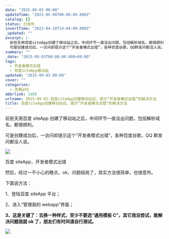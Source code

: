 ```yaml
---
date: "2015-09-03 00:00"
updateTime: "2023-05-08T00:06:00.000Z"
catalog: []
status: 已发布
insertTime: "2023-04-28T14:04:00.000Z"
_updated: ""
excerpt: |-
  前些天用百度siteApp创建了移动站之后，中间环节一直没出问题，包括解析域名，都很顺利。
  可是创建成功后，一访问却提示这个“开发者模式出错”，各种百度谷歌，QQ群发问都没人说。
summary: ""
_date: "2015-09-03T00:00:00.000+08:00"
tags:
  - 开发者模式出错
  - 百度siteApp移动站
updated: "2015-09-03 00:00"
cover: ""
categories:
  - 洗漱必吐
abbrlink: 1489
urlname: 2015-09-03-百度siteApp创建移动站后，提示“开发者模式出错”的解决方法
title: 百度siteApp创建移动站后，提示“开发者模式出错”的解决方法
---
```


前些天用百度 siteApp 创建了移动站之后，中间环节一直没出问题，包括解析域名，都很顺利。

可是创建成功后，一访问却提示这个“开发者模式出错”，各种百度谷歌，QQ 群发问都没人说。

![](https://image.bmqy.net/upload/FmwPN6qYzNT9wzacHiJjXSNfOnj_.jpg)

百度 siteApp，开发者模式出错

然后，经过一不小心的瞎点，ok，问题结局了，其实方法很简单，也很意外。

下面说方法：

1、登陆百度 siteApp 平台；

2、进入“管理我的 webapp”界面；

**3、这是关键了：去换一种样式，至少不要选“通用模板 C”，其它我没尝试，能解决问题我就 ok 了，朋友们有时间请自行测试。**

![](https://image.bmqy.net/upload/FjSeU6mChIOqFXAJiiipjwvGlK75.jpg)
